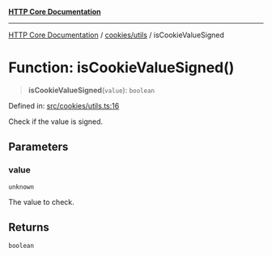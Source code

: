 [**HTTP Core Documentation**](../../../README.md)

***

[HTTP Core Documentation](../../../README.md) / [cookies/utils](../README.md) / isCookieValueSigned

# Function: isCookieValueSigned()

> **isCookieValueSigned**(`value`): `boolean`

Defined in: [src/cookies/utils.ts:16](https://github.com/stonemjs/http-core/blob/0d24f1311c8ffc69c0f21ab48badb00539c57ea4/src/cookies/utils.ts#L16)

Check if the value is signed.

## Parameters

### value

`unknown`

The value to check.

## Returns

`boolean`
